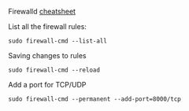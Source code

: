 Firewalld [cheatsheet](https://www.liquidweb.com/kb/an-introduction-to-firewalld/)

List all the firewall rules:
```shell
sudo firewall-cmd --list-all
```

Saving changes to rules
```shell
sudo firewall-cmd --reload
```


Add a port for TCP/UDP
```shell
sudo firewall-cmd --permanent --add-port=8000/tcp
```